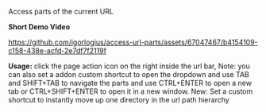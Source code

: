 Access parts of the current URL

<b>Short Demo Video</b>

https://github.com/igorlogius/access-url-parts/assets/67047467/b4154109-c158-438e-acfd-2e7df7f2119f

<b>Usage:</b>
click the page action icon on the right inside the url bar, Note: you can also
set a addon custom shortcut to open the dropdown and use TAB and SHIFT+TAB to navigate
the parts and use CTRL+ENTER to open a new tab or CTRL+SHIFT+ENTER to open it in
a new window. 
New: Set a custom shortcut to instantly move up one directory in the url path hierarchy
